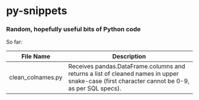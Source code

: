# py-snippets
### Random, hopefully useful bits of Python code

So far:

|File Name|Description|
|-----|-----|
|clean_colnames.py|Receives pandas.DataFrame.columns and returns a list of cleaned names in upper snake-case (first character cannot be 0-9, as per SQL specs).|

